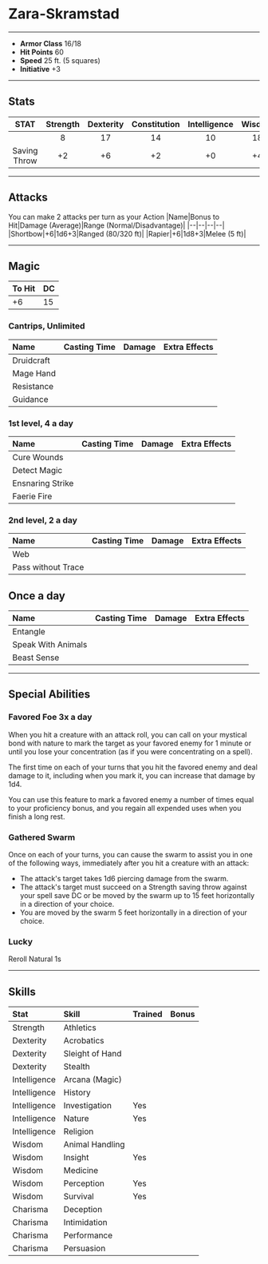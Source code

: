 # Zara-Skramstad
___
- **Armor Class** 16/18
- **Hit Points** 60
- **Speed** 25 ft. (5 squares)
- **Initiative** +3
___
## Stats
|STAT|Strength|Dexterity|Constitution|Intelligence|Wisdom|Charisma|
|:---:|:---:|:---:|:---:|:---:|:---:|:---:|
||8|17|14|10|18|8|
|Saving Throw|+2|+6|+2|+0|+4|-1|
___
## Attacks
You can make 2 attacks per turn as your Action
|Name|Bonus to Hit|Damage (Average)|Range (Normal/Disadvantage)|
|--|--|--|--|
|Shortbow|+6|1d6+3|Ranged (80/320 ft)|
|Rapier|+6|1d8+3|Melee (5 ft)|
___
## Magic
|To Hit|DC|
|--|--|
|+6|15|
### Cantrips, Unlimited
|Name|Casting Time|Damage|Extra Effects|
|:--|:--|:--|:--|
|Druidcraft||||
|Mage Hand||||
|Resistance||||
|Guidance||||
### 1st level, 4 a day
|Name|Casting Time|Damage|Extra Effects|
|:--|:--|:--|:--|
|Cure Wounds||||
|Detect Magic||||
|Ensnaring Strike||||
|Faerie Fire||||
### 2nd level, 2 a day
|Name|Casting Time|Damage|Extra Effects|
|:--|:--|:--|:--|
|Web||||
|Pass without Trace||||
## Once a day
|Name|Casting Time|Damage|Extra Effects|
|:--|:--|:--|:--|
|Entangle||||
|Speak With Animals||||
|Beast Sense||||
___
## Special Abilities
### Favored Foe 3x a day
When you hit a creature with an attack roll, you can call on your mystical bond with nature to mark the target as your favored enemy for 1 minute or until you lose your concentration (as if you were concentrating on a spell).

The first time on each of your turns that you hit the favored enemy and deal damage to it, including when you mark it, you can increase that damage by 1d4.

You can use this feature to mark a favored enemy a number of times equal to your proficiency bonus, and you regain all expended uses when you finish a long rest.
### Gathered Swarm
Once on each of your turns, you can cause the swarm to assist you in one of the following ways, immediately after you hit a creature with an attack:

- The attack's target takes 1d6 piercing damage from the swarm.
- The attack's target must succeed on a Strength saving throw against your spell save DC or be moved by the swarm up to 15 feet horizontally in a direction of your choice.
- You are moved by the swarm 5 feet horizontally in a direction of your choice.

### Lucky
Reroll Natural 1s
___
## Skills
|Stat|Skill|Trained|Bonus|
|:--|:--|--|--:|
|Strength|Athletics|||
|Dexterity|Acrobatics|||
|Dexterity|Sleight of Hand|||
|Dexterity|Stealth|||
|Intelligence|Arcana (Magic)|||
|Intelligence|History|||
|Intelligence|Investigation|Yes||
|Intelligence|Nature|Yes||
|Intelligence|Religion|||
|Wisdom|Animal Handling|||
|Wisdom|Insight|Yes||
|Wisdom|Medicine|||
|Wisdom|Perception|Yes||
|Wisdom|Survival|Yes||
|Charisma|Deception|||
|Charisma|Intimidation|||
|Charisma|Performance|||
|Charisma|Persuasion|||
